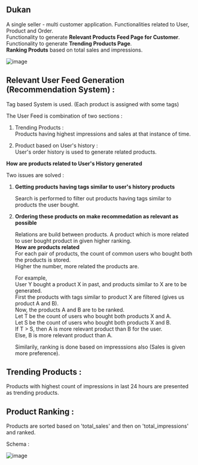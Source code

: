 ## Dukan

A single seller - multi customer application. Functionalities related to User, Product and Order.<br />
Functionality to generate **Relevant Products Feed Page for Customer**. <br />
Functionality to generate **Trending Products Page**.<br />
**Ranking Produts** based on total sales and impressions.

![image](https://github.com/sacihn173/dukaanSpringBoot/assets/73626851/cc5631c1-9f37-4d6a-b4a2-7f8b769611dc)

## Relevant User Feed Generation (Recommendation System) :

Tag based System is used. (Each product is assigned with some tags)   

The User Feed is combination of two sections : 
1. Trending Products : <br />
   Products having highest impressions and sales at that instance of time.
   
2. Product based on User's history : <br />
   User's order history is used to generate related products.<br />

**How are products related to User's History generated**<br/>

Two issues are solved :

1. **Getting products having tags similar to user's history products**<br />
   
   Search is performed to filter out products having tags similar to products the user bought.

2. **Ordering these products on make recommedation as relevant as possible**<br />

   Relations are build between products. A product which is more related to user bought product in given higher ranking.<br/>
   **How are products related** <br />
   For each pair of products, the count of common users who bought both the products is stored.<br/>
   Higher the number, more related the products are.
   
   For example, <br/>
   User Y bought a product X in past, and products similar to X are to be generated.<br/>
   First the products with tags similar to product X are filtered (gives us product A and B).<br/>
   Now, the products A and B are to be ranked.<br/>
   Let T be the count of users who bought both products X and A.<br/>
   Let S be the count of users who bought both products X and B.<br/>
   If T > S, then A is more relevant product than B for the user.<br/>
   Else, B is more relevant product than A.<br/>
   
   Similarily, ranking is done based on impresssions also (Sales is given more preference).<br/>

   
Trending Products :
-
Products with highest count of impressions in last 24 hours are presented as trending products.<br />

Product Ranking :
-
Products are sorted based on 'total_sales' and then on 'total_impressions' and ranked.<br />


Schema :

![image](https://github.com/sacihn173/dukaanSpringBoot/assets/73626851/38dcb938-60eb-4649-a687-2643e9528df6)

